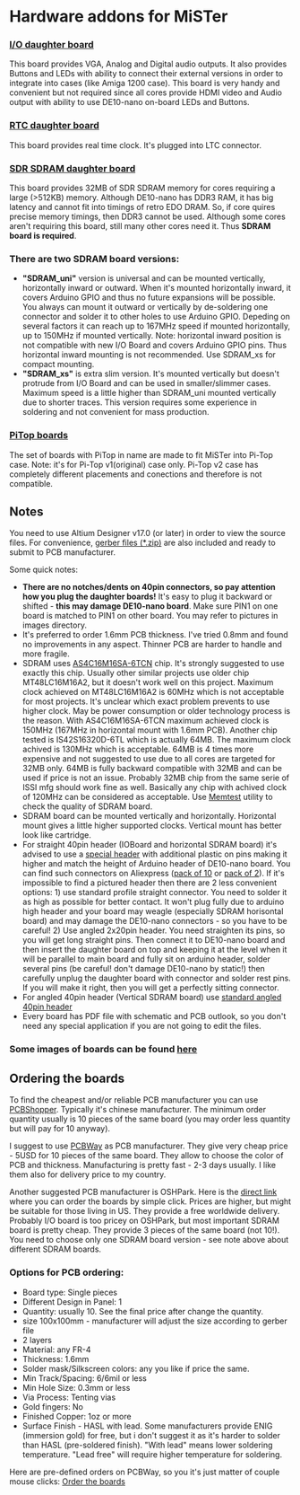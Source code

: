 # Hardware addons for MiSTer

### [I/O daughter board](https://github.com/MiSTer-devel/Hardware_MiSTer/tree/master/Addons/IOBoard)
This board provides VGA, Analog and Digital audio outputs. It also provides Buttons and LEDs with ability to connect their external versions
in order to integrate into cases (like Amiga 1200 case). This board is very handy and convenient but not required since all cores
provide HDMI video and Audio output with ability to use DE10-nano on-board LEDs and Buttons.

### [RTC daughter board](https://github.com/MiSTer-devel/Hardware_MiSTer/tree/master/Addons/RTC)
This board provides real time clock. It's plugged into LTC connector.

### [SDR SDRAM daughter board](https://github.com/MiSTer-devel/Hardware_MiSTer/tree/master/Addons/SDRAM_uni)
This board provides 32MB of SDR SDRAM memory for cores requiring a large (>512KB) memory. Although DE10-nano has DDR3 RAM, it has big
latency and cannot fit into timings of retro EDO DRAM. So, if core quires precise memory timings, then DDR3 cannot be used.
Although some cores aren't requiring this board, still many other cores need it.
Thus **SDRAM board is required**.

### There are two SDRAM board versions:
* **"SDRAM_uni"** version is universal and can be mounted vertically, horizontally inward or outward. When it's mounted horizontally inward, it covers Arduino GPIO and thus no future expansions will be possible. You always can mount it outward or vertically by de-soldering one connector and solder it to other holes to use Arduino GPIO. Depeding on several factors it can reach up to 167MHz speed if mounted horizontally, up to 150MHz if mounted vertically. Note: horizontal inward position is not compatible with new I/O Board and covers Arduino GPIO pins. Thus horizontal inward mounting is not recommended. Use SDRAM_xs for compact mounting.
* **"SDRAM_xs"** is extra slim version. It's mounted vertically but doesn't protrude from I/O Board and can be used in smaller/slimmer cases. Maximum speed is a little higher than SDRAM_uni mounted vertically due to shorter traces. This version requires some experience in soldering and not convenient for mass production.

### [PiTop boards](https://github.com/MiSTer-devel/Hardware_MiSTer/tree/master/Addons)
The set of boards with PiTop in name are made to fit MiSTer into Pi-Top case. Note: it's for Pi-Top v1(original) case only. Pi-Top v2 case has completely different placements and conections and therefore is not compatible.

## Notes
You need to use Altium Designer v17.0 (or later) in order to view the source files. For convenience, [gerber files (*.zip)](https://github.com/MiSTer-devel/Hardware_MiSTer/tree/master/releases) are also included
and ready to submit to PCB manufacturer.

Some quick notes:
* **There are no notches/dents on 40pin connectors, so pay attention how you plug the daughter boards!** It's easy to plug it backward or shifted - **this may damage DE10-nano board**. Make sure PIN1 on one board is matched to PIN1 on other board. You may refer to pictures in images directory.
* It's preferred to order 1.6mm PCB thickness. I've tried 0.8mm and found no improvements in any aspect.
Thinner PCB are harder to handle and more fragile.
* SDRAM uses [AS4C16M16SA-6TCN](http://www.mouser.tw/Search/ProductDetail.aspx?R=AS4C16M16SA-6TCNvirtualkey56240000virtualkey913-4C16M16SA-6TCN) chip.
It's strongly suggested to use exactly this chip. Usually other similar projects use older chip MT48LC16M16A2, but it doesn't work well on this project.
Maximum clock achieved on MT48LC16M16A2 is 60MHz which is not acceptable for most projects. It's unclear which exact problem prevents
to use higher clock. May be power consumption or older technology process is the reason. With AS4C16M16SA-6TCN maximum achieved clock is 150MHz (167MHz in horizontal mount with 1.6mm PCB).
Another chip tested is IS42S16320D-6TL which is actually 64MB. The maximum clock achived is 130MHz which is acceptable.
64MB is 4 times more expensive and not suggested to use due to all cores are targeted for 32MB only.
64MB is fully backward compatible with 32MB and can be used if price is not an issue. Probably 32MB chip from the same serie of ISSI mfg should work fine as well. Basically any chip with achived clock of 120MHz can be considered as acceptable.
Use [Memtest](https://github.com/MiSTer-devel/MemTest_MiSTer/tree/master/releases) utility to check the quality of SDRAM board.
* SDRAM board can be mounted vertically and horizontally. Horizontal mount gives a little higher supported clocks. Vertical mount has better look like cartridge.
* For straight 40pin header (IOBoard and horizontal SDRAM board) it's advised to use a [special header](https://github.com/MiSTer-devel/Hardware_MiSTer/tree/master/images/header_2.54mm_Pitch-2x20_Pin-Female-Double_Row-Long_Pin.jpg) with additional plastic on pins making it higher and match the height of Arduino header of DE10-nano board. You can find such connectors on Aliexpress ([pack of 10](https://www.aliexpress.com/item/10-Pcs-NEW-2-54mm-Pitch-2x20-Pin-40-Pin-Female-Double-Row-Long-Pin-Header/32812823728.html) or [pack of 2](https://www.aliexpress.com/item/2-Pcs-PC104-2-54mm-Pitch-2x20-Pin-40-Pin-Female-Double-Row-Long-Pin-Header/32805691836.html)). If it's impossible to find a pictured header then there are 2 less convenient options: 1) use standard profile straight connector. You need to solder it as high as possible for better contact. It won't plug fully due to arduino high header and your board may weagle (especially SDRAM horisontal board) and may damage the DE10-nano connectors - so you have to be careful! 2) Use angled 2x20pin header. You need straighten its pins, so you will get long straight pins. Then connect it to DE10-nano board and then insert the daughter board on top and keeping it at the level when it will be parallel to main board and fully sit on arduino header, solder several pins (be careful! don't damage DE10-nano by static!) then carefully unplug the daughter board with connector and solder rest pins. If you will make it right, then you will get a perfectly sitting connector.
* For angled 40pin header (Vertical SDRAM board) use [standard angled 40pin header](https://github.com/MiSTer-devel/Hardware_MiSTer/blob/master/images/header_2.54mm_Pitch-2x20_Pin-Female-Double_Row-Right_Angle_Pin.jpg)
* Every board has PDF file with schematic and PCB outlook, so you don't need any special application if you are not going to edit the files.

### Some images of boards can be found [here](https://github.com/MiSTer-devel/Hardware_MiSTer/tree/master/images)

## Ordering the boards
To find the cheapest and/or reliable PCB manufacturer you can use [PCBShopper](https://pcbshopper.com/). Typically it's chinese manufacturer. The minimum order quantity usually is 10 pieces of the same board (you may order less quantity but will pay for 10 anyway).

I suggest to use [PCBWay](https://www.pcbway.com/setinvite.aspx?inviteid=43024) as PCB manufacturer. They give very cheap price - 5USD for 10 pieces of the same board. They allow to choose the color of PCB and thickness. Manufacturing is pretty fast - 2-3 days usually. I like them also for delivery price to my country.

Another suggested PCB manufacturer is OSHPark. Here is the [direct link](https://oshpark.com/profiles/MiSTer) where you can order the boards by simple click. Prices are higher, but might be suitable for those living in US. They provide a free worldwide delivery. Probably I/O board is too pricey on OSHPark, but most important SDRAM board is pretty cheap. They provide 3 pieces of the same board (not 10!). You need to choose only one SDRAM board version - see note above about different SDRAM boards.

### Options for PCB ordering:
* Board type: Single pieces
* Different Design in Panel: 1
* Quantity: usually 10. See the final price after change the quantity.
* size 100x100mm - manufacturer will adjust the size according to gerber file
* 2 layers
* Material: any FR-4
* Thickness: 1.6mm
* Solder mask/Silkscreen colors: any you like if price the same.
* Min Track/Spacing: 6/6mil or less
* Min Hole Size: 0.3mm or less
* Via Process: Tenting vias
* Gold fingers: No
* Finished Copper: 1oz or more
* Surface Finish - HASL with lead. Some manufacturers provide ENIG (immersion gold) for free, but i don't suggest it as it's harder to solder than HASL (pre-soldered finish). "With lead" means lower soldering temperature. "Lead free" will require higher temperature for soldering.

Here are pre-defined orders on PCBWay, so you it's just matter of couple mouse clicks: [Order the boards](https://www.pcbway.com/project/member/shareproject/?bmbid=43024)
